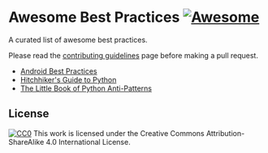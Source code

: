 # Awesome Best Practices [![Awesome](https://cdn.rawgit.com/sindresorhus/awesome/d7305f38d29fed78fa85652e3a63e154dd8e8829/media/badge.svg)](https://github.com/sindresorhus/awesome)
A curated list of awesome best practices. 

Please read the [contributing guidelines](https://raw.githubusercontent.com/jcoady9/awesome-best-practices/master/contributions.md) page before making a pull request.

* [Android Best Practices](https://github.com/futurice/android-best-practices)
* [Hitchhiker's Guide to Python](http://docs.python-guide.org/en/latest/)
* [The Little Book of Python Anti-Patterns](http://docs.quantifiedcode.com/python-anti-patterns/)



License
---
[![CC0](https://i.creativecommons.org/l/by-sa/4.0/88x31.png)](http://creativecommons.org/licenses/by-sa/4.0/)
This work is licensed under the Creative Commons Attribution-ShareAlike 4.0 International License.

